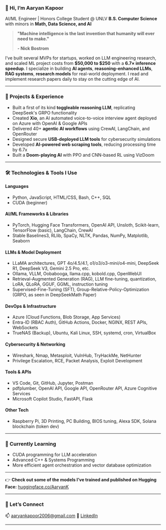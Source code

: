### 👋 Hi, I’m Aaryan Kapoor

AI/ML Engineer | Honors College Student @ UNLV
**B.S. Computer Science** with minors in **Math, Data Science, and AI**

> **"Machine intelligence is the last invention that humanity will ever need to make."**
> 
> **- Nick Bostrom**


I’ve built several MVPs for startups, worked on LLM engineering research, and scaled ML project costs from **\$50,000 to \$250** with a **6.7× inference speedup**. I specialize in building **AI agents**, **reasoning-enhanced LLMs**, **RAG systems**, **research models** for real-world deployment. I read and implement research papers daily to stay on the cutting edge of AI.

---

### 🚀 Projects & Experience

* Built a first of its kind **toggleable reasoning LLM**, replicating DeepSeek's GRPO functionality
* Created **Xio**, an AI automated voice-to-voice interview agent deployed on Azure with OpenAI & Google APIs
* Delivered 40+ **agentic AI workflows** using CrewAI, LangChain, and OpenRouter
* Designed secure **USB-deployed LLM tools** for cybersecurity simulations
* Developed **AI-powered web scraping tools**, reducing processing time by 6.7x
* Built a **Doom-playing AI** with PPO and CNN-based RL using VizDoom

---

### 🛠️ Technologies & Tools I Use

#### **Languages**

* Python, JavaScript, HTML/CSS, Bash, C++, SQL
* CUDA (beginner)

#### **AI/ML Frameworks & Libraries**

* PyTorch, Hugging Face Transformers, OpenAI API, Unsloth, Scikit-learn, TensorFlow (basic), LangChain, CrewAI
* Stable Baselines3, RLlib, SpaCy, NLTK, Pandas, NumPy, Matplotlib, Seaborn

#### **LLMs & Model Deployment**

* LLaMA architectures, GPT 4o/4.5/4.1, o1/o3/o3-mini/o4-mini, DeepSeek R1, DeepSeek V3, Gemini 2.5 Pro, etc.
* Ollama, VLLM, Oobabooga, llama.cpp, kobold.cpp, OpenWebUI
* Retrieval-Augmented Generation (RAG), LLM fine-tuning, quantization, LoRA, QLoRA, GGUF, GGML, instruction tuning
* Supervised-Fine-Tuning (SFT), Group-Relative-Policy-Optimization (GRPO, as seen in DeepSeekMath Paper)

#### **DevOps & Infrastructure**

* Azure (Cloud Functions, Blob Storage, App Services)
* Entra-ID (RBAC Auth), GitHub Actions, Docker, NGINX, REST APIs, WebSockets
* TrueNAS (Backup), Ubuntu, Kali Linux, SSH, systemd, cron, VirtualBox

#### **Cybersecurity & Networking**

* Wireshark, Nmap, Metasploit, VulnHub, TryHackMe, NetHunter
* Privilege Escalation, RCE, Packet Analysis, Exploit Development

#### **Tools & APIs**

* VS Code, Git, GitHub, Jupyter, Postman
* pdfplumber, OpenAI API, Google API, OpenRouter API, Azure Cognitive Services
* Microsoft Copilot Studio, FastAPI, Flask

#### **Other Tech**

* Raspberry Pi, 3D Printing, PC Building, BIOS tuning, Alexa SDK, Solana blockchain (token dev)

---

### 🌱 Currently Learning

* CUDA programming for LLM acceleration
* Advanced C++ & Systems Programming
* More efficient agent orchestration and vector database optimization

---

👉 **Check out some of the models I’ve trained and published on Hugging Face:** [huggingface.co/AaryanK](https://huggingface.co/AaryanK)


---

### 🤝 Let’s Connect

📫 [aaryankapoor2006@gmail.com](mailto:aaryankapoor2006@gmail.com)
🔗 [LinkedIn](https://www.linkedin.com/in/theaaryankapoor/)

---

